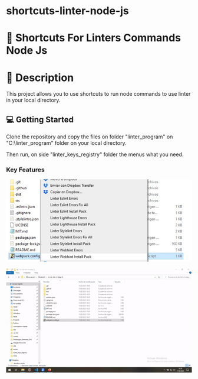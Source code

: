 # shortcuts-linter-node-js


<!-- PROJECT DESCRIPTION -->
# 📖 Shortcuts For Linters Commands Node Js <a name="about-project"></a>



# 📖 Description <a name="about-project"></a>

This project allows you to use shortcuts to run node commands to use linter in your local directory.



<!-- GETTING STARTED -->

## 💻 Getting Started <a name="getting-started"></a>

Clone the repository and copy the files on folder "linter_program" on "C:\linter_program" folder on your local directory.

Then run, on side "linter_keys_registry" folder the menus what you need.


### Key Features <a name="key-features"></a>


![Intro](https://github.com/alex1779/shortcuts-linter-node-js/blob/main/img/rightclickmenu.jpg)

![Intro2](https://github.com/alex1779/shortcuts-linter-node-js/blob/main/img/video.gif)


